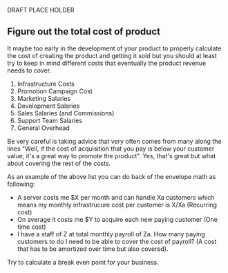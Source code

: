 DRAFT PLACE HOLDER

## Figure out the total cost of product

It maybe too early in the development of your product to properly calculate the cost of creating the product and getting it sold but you should at least try to keep in mind different costs that eventually the product revenue needs to cover. 

1. Infrastructure Costs
2. Promotion Campaign Cost
3. Marketing Salaries
4. Development Salaries
5. Sales Salaries (and Commissions)
6. Support Team Salaries
7. General Overhead

Be very careful is taking advice that very often comes from many along the lines "Well, if the cost of acquisition that you pay is below your customer value, it's a great way to promote the product". Yes, that's great but what about covering the rest of the costs.

As an example of the above list you can do back of the envelope math as following:

- A server costs me $X per month and can handle Xa customers which means my monthly infrastrucure cost per customer is X/Xa (Recurring cost)
- On average it costs me $Y to acquire each new paying customer (One time cost)
- I have a staff of Z at total monthly payroll of Za. How many paying customers to do I need to be able to cover the cost of payroll? (A cost that has to be amortized over time but also covered).

Try to calculate a break even point for your business. 

